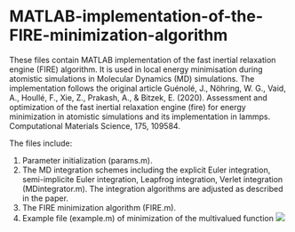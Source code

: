 # MATLAB-implementation-of-the-FIRE-minimization-algorithm

These files contain MATLAB implementation of the fast inertial relaxation engine (FIRE) algorithm. It is used in local energy minimisation during atomistic simulations in Molecular Dynamics (MD) simulations. The implementation follows the original article Guénolé, J., Nöhring, W. G., Vaid, A., Houllé, F., Xie, Z., Prakash, A., & Bitzek, E. (2020). Assessment and optimization of the fast inertial relaxation engine (fire) for energy minimization in atomistic simulations and its implementation in lammps. Computational Materials Science, 175, 109584.

The files include:
1. Parameter initialization (params.m).
2. The MD integration schemes including the explicit Euler integration, semi-implicite Euler integration, Leapfrog integration, Verlet integration (MDintegrator.m). The integration algorithms are adjusted as described in the paper.
3. The FIRE minimization algorithm (FIRE.m).
4. Example file (example.m) of minimization of the multivalued function <img src="https://render.githubusercontent.com/render/math?math=e^{x-2x^2-y^2}\sin(6*(x%2By%2Bx*y^2))">
